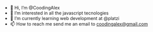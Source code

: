 - 👋 Hi, I’m @CoodingAlex
- 👀 I’m interested in all the javascript tecnologies
- 🌱 I’m currently learning web development at @platzi
- 📫 How to reach me send me an email to coodingalex@gmail.com

